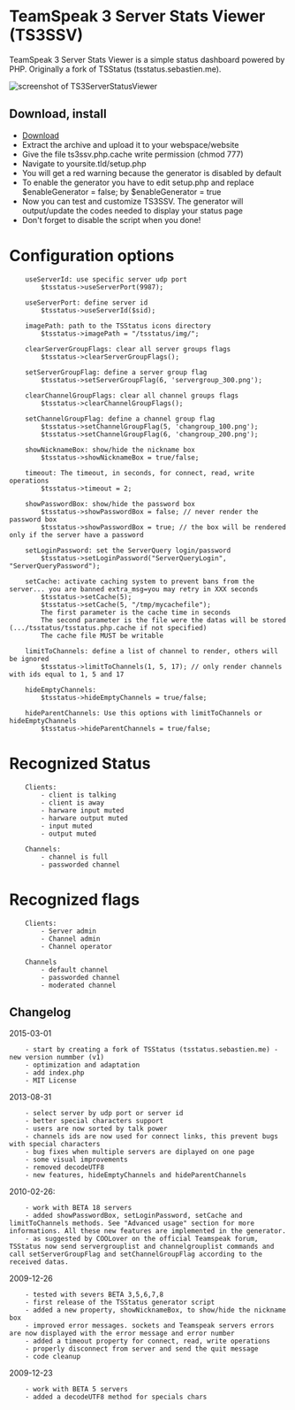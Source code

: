 TeamSpeak 3 Server Stats Viewer (TS3SSV)
=====
TeamSpeak 3 Server Stats Viewer is a simple status dashboard powered by PHP.
Originally a fork of TSStatus (tsstatus.sebastien.me).

![screenshot of TS3ServerStatusViewer](//imgur.com/a/juLId)

## Download, install

- <a href="https://github.com/LeoWinterDE/TS3ServerStatusViewer/archive/master.zip">Download</a>
- Extract the archive and upload it to your webspace/website
- Give the file ts3ssv.php.cache write permission (chmod 777)
- Navigate to yoursite.tld/setup.php
- You will get a red warning because the generator is disabled by default
- To enable the generator you have to edit setup.php and replace $enableGenerator = false; by $enableGenerator = true
- Now you can test and customize TS3SSV. The generator will output/update the codes needed to display your status page  
- Don't forget to disable the script when you done!


# Configuration options
```
	useServerId: use specific server udp port
		$tsstatus->useServerPort(9987);

	useServerPort: define server id
		$tsstatus->useServerId($sid);

	imagePath: path to the TSStatus icons directory
		$tsstatus->imagePath = "/tsstatus/img/";

	clearServerGroupFlags: clear all server groups flags
		$tsstatus->clearServerGroupFlags();

	setServerGroupFlag: define a server group flag
		$tsstatus->setServerGroupFlag(6, 'servergroup_300.png');

	clearChannelGroupFlags: clear all channel groups flags
		$tsstatus->clearChannelGroupFlags();

	setChannelGroupFlag: define a channel group flag
		$tsstatus->setChannelGroupFlag(5, 'changroup_100.png');
		$tsstatus->setChannelGroupFlag(6, 'changroup_200.png');

	showNicknameBox: show/hide the nickname box
		$tsstatus->showNicknameBox = true/false;

	timeout: The timeout, in seconds, for connect, read, write operations
		$tsstatus->timeout = 2;

	showPasswordBox: show/hide the password box
		$tsstatus->showPasswordBox = false; // never render the password box
		$tsstatus->showPasswordBox = true; // the box will be rendered only if the server have a password

	setLoginPassword: set the ServerQuery login/password
		$tsstatus->setLoginPassword("ServerQueryLogin", "ServerQueryPassword");

	setCache: activate caching system to prevent bans from the server... you are banned extra_msg=you may retry in XXX seconds
		$tsstatus->setCache(5);
		$tsstatus->setCache(5, "/tmp/mycachefile");
		The first parameter is the cache time in seconds
		The second parameter is the file were the datas will be stored (.../tsstatus/tsstatus.php.cache if not specified)
		The cache file MUST be writable

	limitToChannels: define a list of channel to render, others will be ignored
		$tsstatus->limitToChannels(1, 5, 17); // only render channels with ids equal to 1, 5 and 17

 	hideEmptyChannels:
		$tsstatus->hideEmptyChannels = true/false;

	hideParentChannels: Use this options with limitToChannels or hideEmptyChannels
		$tsstatus->hideParentChannels = true/false;

```

# Recognized Status
```
	Clients:
		- client is talking
		- client is away
		- harware input muted
		- harware output muted
		- input muted
		- output muted

	Channels:
		- channel is full
		- passworded channel
```

# Recognized flags
```
	Clients:
		- Server admin
		- Channel admin
		- Channel operator

	Channels
		- default channel
		- passworded channel
		- moderated channel
```

## Changelog
2015-03-01
```
	- start by creating a fork of TSStatus (tsstatus.sebastien.me) - new version nummber (v1)
	- optimization and adaptation
	- add index.php
	- MIT License
```
2013-08-31
```
	- select server by udp port or server id
	- better special characters support
	- users are now sorted by talk power
	- channels ids are now used for connect links, this prevent bugs with special characters
	- bug fixes when multiple servers are diplayed on one page
	- some visual improvements
	- removed decodeUTF8
	- new features, hideEmptyChannels and hideParentChannels
```
2010-02-26:
```
	- work with BETA 18 servers
	- added showPasswordBox, setLoginPassword, setCache and limitToChannels methods. See "Advanced usage" section for more informations. All these new features are implemented in the generator.
	- as suggested by COOLover on the official Teamspeak forum, TSStatus now send servergrouplist and channelgrouplist commands and call setServerGroupFlag and setChannelGroupFlag according to the received datas.
```
2009-12-26
```
	- tested with severs BETA 3,5,6,7,8
	- first release of the TSStatus generator script
	- added a new property, showNicknameBox, to show/hide the nickname box
	- improved error messages. sockets and Teamspeak servers errors are now displayed with the error message and error number
	- added a timeout property for connect, read, write operations
	- properly disconnect from server and send the quit message
	- code cleanup
```
2009-12-23
```
	- work with BETA 5 servers
	- added a decodeUTF8 method for specials chars
```
